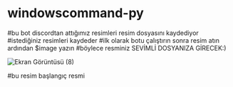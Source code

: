 # windowscommand-py
#bu bot discordtan attığımız resimleri resim dosyasını kaydediyor
#istediğiniz resimleri kaydeder
#ilk olarak botu çalıştırın sonra resim atın ardından $image yazın
#böylece resminiz SEVİMLİ DOSYANIZA GİRECEK:)





![Ekran Görüntüsü (8)](https://github.com/user-attachments/assets/02c7ce80-208d-455f-95f5-cbf5cceacb4a)

#bu resim başlangıç resmi

